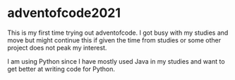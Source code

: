 # adventofcode2021

This is my first time trying out adventofcode. I got busy with my studies and move but might continue this if given the time from studies or some other project does not peak my interest.

I am using Python since I have mostly used Java in my studies and want to get better at writing code for Python.
